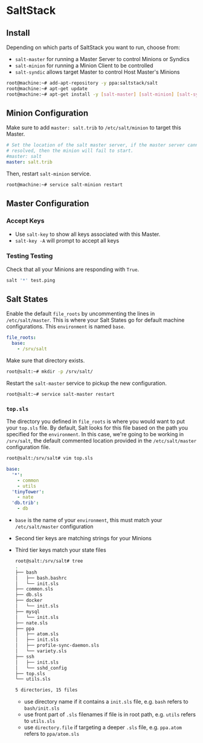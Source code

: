 # SaltStack
## Install
Depending on which parts of SaltStack you want to run, choose from:

* `salt-master` for running a Master Server to control Minions or Syndics
* `salt-minion` for running a Minion Client to be controlled
* `salt-syndic` allows target Master to control Host Master's Minions

```bash
root@machine:~# add-apt-repository -y ppa:saltstack/salt
root@machine:~# apt-get update
root@machine:~# apt-get install -y [salt-master] [salt-minion] [salt-syndic]
```

## Minion Configuration
Make sure to add `master: salt.trib` to `/etc/salt/minion` to target this Master.

```yaml
# Set the location of the salt master server, if the master server cannot be
# resolved, then the minion will fail to start.
#master: salt
master: salt.trib
```

Then, restart `salt-minion` service.

```bash
root@machine:~# service salt-minion restart
```

## Master Configuration
### Accept Keys
* Use `salt-key` to show all keys associated with this Master.
* `salt-key -A` will prompt to accept all keys

### Testing Testing
Check that all your Minions are responding with `True`.

```bash
salt '*' test.ping
```

## Salt States
Enable the default `file_roots` by uncommenting the lines in `/etc/salt/master`. This is where your Salt States go for default machine configurations. This `environment` is named `base`.

```yaml
file_roots:
  base:
    - /srv/salt
```

Make sure that directory exists.

```bash
root@salt:~# mkdir -p /srv/salt/
```

Restart the `salt-master` service to pickup the new configuration.

```bash
root@salt:~# service salt-master restart
```

### `top.sls`
The directory you defined in `file_roots` is where you would want to put your `top.sls` file. By default, Salt looks for this file based on the path you specified for the `environment`. In this case, we're going to be working in `/srv/salt`, the default commented location provided in the `/etc/salt/master` configuration file.

```bash
root@salt:/srv/salt# vim top.sls
```

```yaml
base:
  '*':
    - common
    - utils
  'tinyTower':
    - nate
  'db.trib':
    - db
```

* `base` is the name of your `environment`, this must match your `/etc/salt/master` configuration
* Second tier keys are matching strings for your Minions
* Third tier keys match your state files

   ```bash
   root@salt:/srv/salt# tree
   .
   ├── bash
   │   ├── bash.bashrc
   │   └── init.sls
   ├── common.sls
   ├── db.sls
   ├── docker
   │   └── init.sls
   ├── mysql
   │   └── init.sls
   ├── nate.sls
   ├── ppa
   │   ├── atom.sls
   │   ├── init.sls
   │   ├── profile-sync-daemon.sls
   │   └── variety.sls
   ├── ssh
   │   ├── init.sls
   │   └── sshd_config
   ├── top.sls
   └── utils.sls

   5 directories, 15 files
   ```

   * use directory name if it contains a `init.sls` file, e.g. `bash` refers to `bash/init.sls`
   * use front part of `.sls` filenames if file is in root path, e.g. `utils` refers to `utils.sls`
   * use `directory.file` if targeting a deeper `.sls` file, e.g. `ppa.atom` refers to `ppa/atom.sls`
